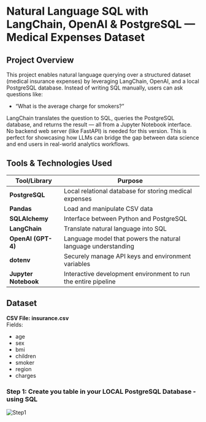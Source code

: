 # Natural Language SQL with LangChain, OpenAI & PostgreSQL — Medical Expenses Dataset

## Project Overview

This project enables natural language querying over a structured dataset (medical insurance expenses) by leveraging LangChain, OpenAI, and a local PostgreSQL database. Instead of writing SQL manually, users can ask questions like:
- “What is the average charge for smokers?”

LangChain translates the question to SQL, queries the PostgreSQL database, and returns the result — all from a Jupyter Notebook interface. No backend web server (like FastAPI) is needed for this version.
This is perfect for showcasing how LLMs can bridge the gap between data science and end users in real-world analytics workflows.  

## Tools & Technologies Used

| Tool/Library         | Purpose                                                        |
| -------------------- | -------------------------------------------------------------- |
| **PostgreSQL**       | Local relational database for storing medical expenses         |
| **Pandas**           | Load and manipulate CSV data                                   |
| **SQLAlchemy**       | Interface between Python and PostgreSQL                        |
| **LangChain**        | Translate natural language into SQL                            |
| **OpenAI (GPT-4)**   | Language model that powers the natural language understanding  |
| **dotenv**           | Securely manage API keys and environment variables             |
| **Jupyter Notebook** | Interactive development environment to run the entire pipeline |

## Dataset 
**CSV File: insurance.csv**  
Fields:
- age
- sex
- bmi
- children
- smoker
- region
- charges

### Step 1: Create you table in your **LOCAL** PostgreSQL Database - using SQL

![Step1](Images/1.png)
